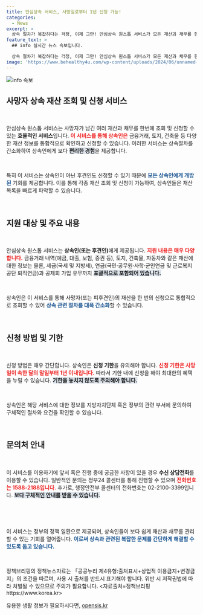 ```yaml
---
title: 안심상속 서비스, 사망일로부터 1년 신청 가능!
categories:
  - News
excerpt: >
  상속 절차가 복잡하다는 걱정, 이제 그만! 안심상속 원스톱 서비스가 모든 재산과 채무를 한 번에 조회하고 신청할 수 있도록 도와드립니다. 사망 후 1년 이내, 간편하게 상속을 관리하세요!
feature_text: >
  ## info 실시간 뉴스 속보입니다.

  상속 절차가 복잡하다는 걱정, 이제 그만! 안심상속 원스톱 서비스가 모든 재산과 채무를 한 번에 조회하고 신청할 수 있도록 도와드립니다. 사망 후 1년 이내, 간편하게 상속을 관리하세요!
image: 'https://www.behealthy4u.com/wp-content/uploads/2024/06/unnamed-file.png'
---
```


<p><img src="https://www.behealthy4u.com/wp-content/uploads/2024/06/unnamed-file.png" alt="info 속보" /></p>

<h2 data-ke-size="size26">사망자 상속 재산 조회 및 신청 서비스</h2>

<p data-ke-size="size16">&nbsp;</p>

<p>안심상속 원스톱 서비스는 사망자가 남긴 여러 재산과 채무를 한번에 조회 및 신청할 수 있는 <b>효율적인 서비스</b>입니다. <b><span style="color: #ee2323;">이 서비스를 통해 상속인은</span></b> 금융거래, 토지, 건축물 등 다양한 재산 정보를 통합적으로 확인하고 신청할 수 있습니다. 이러한 서비스는 상속절차를 간소화하여 상속인에게 보다 <b><span style="background-color: #21538527;">편리한 경험</span></b>을 제공합니다. </p>

<p data-ke-size="size16">&nbsp;</p>

<p>특히 이 서비스는 상속인이 아닌 후견인도 신청할 수 있기 때문에 <b><span style="color: #1a5490;">모든 상속인에게 개방된</span></b> 기회를 제공합니다. 이를 통해 각종 재산 조회 및 신청이 가능하여, 상속인들은 재산 목록을 빠르게 파악할 수 있습니다. </p>

<p data-ke-size="size16">&nbsp;</p>

<h2 data-ke-size="size26">지원 대상 및 주요 내용</h2>

<p data-ke-size="size16">&nbsp;</p>

<p>안심상속 원스톱 서비스는 <b>상속인(또는 후견인)</b>에게 제공됩니다. <b><span style="color: #ee2323;">지원 내용은 매우 다양합니다.</span></b> 금융거래 내역(예금, 대출, 보험, 증권 등), 토지, 건축물, 자동차와 같은 재산에 대한 정보는 물론, 세금(국세 및 지방세), 연금(국민·공무원·사학·군인연금 및 근로복지공단 퇴직연금)과 공제회 가입 유무까지 <b><span style="background-color: #21538527;">포괄적으로 포함되어 있습니다.</span></b></p>

<p data-ke-size="size16">&nbsp;</p>

<p>상속인은 이 서비스를 통해 사망자(또는 피후견인)의 재산을 한 번의 신청으로 통합적으로 조회할 수 있어 <b><span style="color: #1a5490;">상속 관련 절차를 대폭 간소화</span></b>할 수 있습니다.</p>

<p data-ke-size="size16">&nbsp;</p>

<h2 data-ke-size="size26">신청 방법 및 기한</h2>

<p data-ke-size="size16">&nbsp;</p>

<p>신청 방법은 매우 간단합니다. 상속인은 <b>신청 기한</b>을 유의해야 합니다. <b><span style="color: #ee2323;">신청 기한은 사망일이 속한 달의 말일부터 1년 이내입니다.</span></b> 따라서 기한 내에 신청을 해야 최대한의 혜택을 누릴 수 있습니다. <b><span style="background-color: #21538527;">기한을 놓치지 않도록 주의해야 합니다.</span></b></p>

<p data-ke-size="size16">&nbsp;</p>

<p>상속인은 해당 서비스에 대한 정보를 지방자치단체 혹은 정부의 관련 부서에 문의하여 구체적인 절차와 요건을 확인할 수 있습니다. </p>

<p data-ke-size="size16">&nbsp;</p>

<h2 data-ke-size="size26">문의처 안내</h2>

<p data-ke-size="size16">&nbsp;</p>

<p>이 서비스를 이용하기에 앞서 혹은 진행 중에 궁금한 사항이 있을 경우 <b>수신 상담전화</b>를 이용할 수 있습니다. 일반적인 문의는 정부24 콜센터를 통해 진행할 수 있으며 <b><span style="color: #ee2323;">전화번호는 1588-2188입니다.</span></b> 추가로, 행정안전부 콜센터의 전화번호는 02-2100-3399입니다. <b><span style="background-color: #21538527;">보다 구체적인 안내를 받을 수 있습니다.</span></b></p>

<p data-ke-size="size16">&nbsp;</p>

<p data-ke-size="size16">&nbsp;</p>

<p>이 서비스는 정부의 정책 일환으로 제공되며, 상속인들이 보다 쉽게 재산과 채무를 관리할 수 있는 기회를 열어줍니다. <b><span style="color: #1a5490;">이로써 상속과 관련된 복잡한 문제를 간단하게 해결할 수 있도록 돕고 있습니다.</span></b> </p>

<p data-ke-size="size16">&nbsp;</p>

<p>정책브리핑의 정책뉴스자료는 「공공누리 제4유형:출처표시+상업적 이용금지+변경금지」의 조건을 따르며, 사용 시 출처를 반드시 표기해야 합니다. 위반 시 저작권법에 따라 처벌될 수 있으므로 주의가 필요합니다. &lt;자료출처=정책브리핑 https://www.korea.kr></p>
유용한 생활 정보가 필요하시다면, <a href="https://opensis.kr" rel="dofollow">opensis.kr</a>


